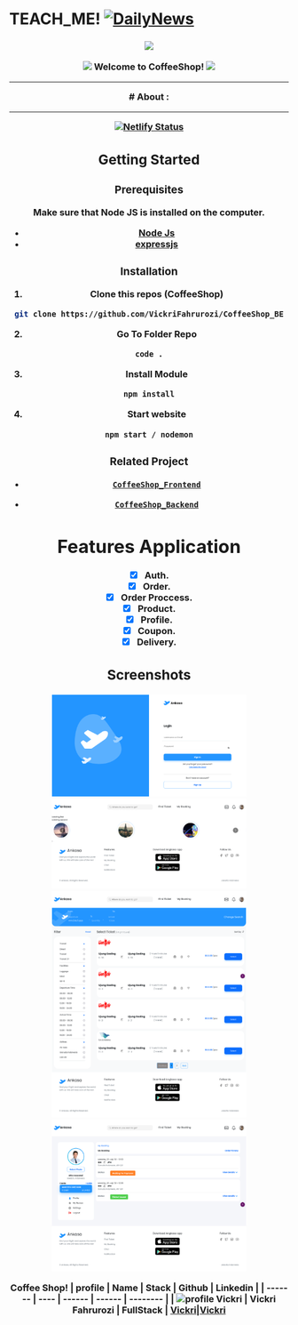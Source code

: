 # TEACH_ME!  [![DailyNews](https://awesome.re/badge-flat2.svg)](https://)
<h3 align="center">

![](https://capsule-render.vercel.app/api?type=waving&color=gradient&height=100&section=header)

<img src="https://camo.githubusercontent.com/5bbf8ca61ef5f92684489ace45ad6f45984fff87a621040c62b1fe31e3005ff9/687474703a2f2f692e696d6775722e636f6d2f436a34724d72532e676966" width="30">
  Welcome to CoffeeShop!
  <img src="https://media.giphy.com/media/hvRJCLFzcasrR4ia7z/giphy.gif" width="28">
  
---
<div align="center">
# About :
  
---

  [![Netlify Status](https://api.netlify.com/api/v1/badges/29e58c63-9c4b-45a9-af9e-e827896feb5d/deploy-status)](https://app.netlify.com/sites/ankasa-rainbow/deploys)
## Getting Started

  

### Prerequisites

 Make sure that Node JS is installed on the computer.

* [Node Js](https://nodejs.org/)
* [expressjs](https://expressjs.com/en/starter/installing.html)

  

### Installation

  

1. Clone this repos (CoffeeShop)

```sh
git clone https://github.com/VickriFahrurozi/CoffeeShop_BE
```

2. Go To Folder Repo

```sh
code .
```

3. Install Module

```sh
npm install
```
  
4. Start website

```sh
npm start / nodemon
```

  

### Related Project

* [`CoffeeShop_Frontend`](https://github.com/VickriFahrurozi/CoffeeShop_FE)

* [`CoffeeShop_Backend`](https://github.com/VickriFahrurozi/CoffeeShop_BE)

  
# Features Application
- [x] Auth.
- [x] Order.
- [x] Order Proccess.
- [x] Product.
- [x] Profile.
- [x] Coupon.
- [x] Delivery.
## Screenshots

  

<div  align="center">

<img  width="350"  src="https://raw.githubusercontent.com/Rainbow-io/ankasa-frontend/dev/src/assets/ss/ankasa-loginpage.png">

<img  width="350"  src="https://raw.githubusercontent.com/Rainbow-io/ankasa-frontend/dev/src/assets/ss/ankasa-explore.png">

</div>

<div  align="center">

<img  width="350"  src="https://raw.githubusercontent.com/Rainbow-io/ankasa-frontend/dev/src/assets/ss/ankasa-findticket.png">

<img  width="350"  src="https://raw.githubusercontent.com/Rainbow-io/ankasa-frontend/dev/src/assets/ss/ankasa-mybooking.png">

</div>

  


 Coffee Shop!
 | profile | Name | Stack | Github | Linkedin |
 | ------- | ---- | ------ | ------ | -------- |
 | ![profile Vickri][img-Vickri] | Vickri Fahrurozi | FullStack | [Vickri](https://github.com/VickriFahrurozi)|[Vickri](https://www.linkedin.com/in/vickri-fahrurozi) 

[img-Vickri]: https://avatars.githubusercontent.com/u/40363306?v=4
